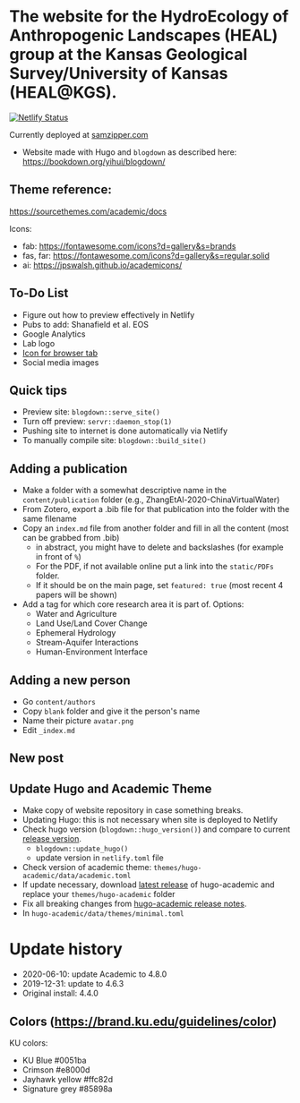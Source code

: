 # The website for the HydroEcology of Anthropogenic Landscapes (HEAL) group at the Kansas Geological Survey/University of Kansas (HEAL@KGS).
[![Netlify Status](https://api.netlify.com/api/v1/badges/8ab46337-8345-446c-8b42-45d8d73db848/deploy-status)](https://app.netlify.com/sites/samzipper/deploys)

Currently deployed at [samzipper.com](https://www.samzipper.com)

 * Website made with Hugo and `blogdown` as described here: https://bookdown.org/yihui/blogdown/

## Theme reference: 
https://sourcethemes.com/academic/docs

Icons:
 * fab: https://fontawesome.com/icons?d=gallery&s=brands
 * fas, far: https://fontawesome.com/icons?d=gallery&s=regular,solid
 * ai: https://jpswalsh.github.io/academicons/

## To-Do List
 * Figure out how to preview effectively in Netlify
 * Pubs to add: Shanafield et al. EOS
 * Google Analytics
 * Lab logo
 * [Icon for browser tab](https://sourcethemes.com/academic/docs/customization/#website-icon)
 * Social media images

## Quick tips
 * Preview site: `blogdown::serve_site()`
 * Turn off preview: `servr::daemon_stop(1)`
 * Pushing site to internet is done automatically via Netlify
  * To manually compile site: `blogdown::build_site()`

## Adding a publication
 * Make a folder with a somewhat descriptive name in the `content/publication` folder (e.g., ZhangEtAl-2020-ChinaVirtualWater)
 * From Zotero, export a .bib file for that publication into the folder with the same filename
 * Copy an `index.md` file from another folder and fill in all the content (most can be grabbed from .bib)
    * in abstract, you might have to delete and backslashes (for example in front of `%`)
    * For the PDF, if not available online put a link into the `static/PDFs` folder.
    * If it should be on the main page, set `featured: true` (most recent 4 papers will be shown)
 * Add a tag for which core research area it is part of. Options:
    * Water and Agriculture
    * Land Use/Land Cover Change
    * Ephemeral Hydrology
    * Stream-Aquifer Interactions
    * Human-Environment Interface

## Adding a new person
 * Go `content/authors`
 * Copy `blank` folder and give it the person's name
 * Name their picture `avatar.png`
 * Edit `_index.md`

## New post

## Update Hugo and Academic Theme
 * Make copy of website repository in case something breaks.
 * Updating Hugo: this is not necessary when site is deployed to Netlify
  * Check hugo version (`blogdown::hugo_version()`) and compare to current [release version](https://github.com/gohugoio/hugo/releases).
    * `blogdown::update_hugo()`
    * update version in `netlify.toml` file
 * Check version of academic theme: `themes/hugo-academic/data/academic.toml`
  * If update necessary, download [latest release](https://github.com/gcushen/hugo-academic/releases) of hugo-academic and replace your `themes/hugo-academic` folder
  * Fix all breaking changes from [hugo-academic release notes](https://sourcethemes.com/academic/updates/).
  * In `hugo-academic/data/themes/minimal.toml`

# Update history
 * 2020-06-10: update Academic to 4.8.0
 * 2019-12-31: update to 4.6.3
 * Original install: 4.4.0

## Colors (https://brand.ku.edu/guidelines/color)
KU colors:
  * KU Blue #0051ba
  * Crimson #e8000d
  * Jayhawk yellow #ffc82d
  * Signature grey #85898a